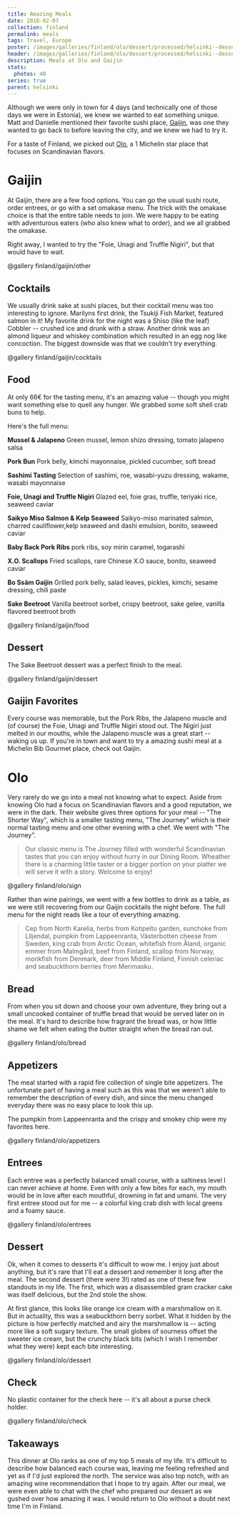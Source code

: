```yaml
---
title: Amazing Meals
date: 2016-02-07
collection: finland
permalink: meals
tags: Travel, Europe
poster: /images/galleries/finland/olo/dessert/processed/helsinki--dessert-s165-r5-full.jpg
header: /images/galleries/finland/olo/dessert/processed/helsinki--dessert-s165-r5-full.jpg
description: Meals at Olo and Gaijin
stats:
  photos: 40
series: true
parent: helsinki
---
```


Although we were only in town for 4 days (and technically one of those days we were in Estonia), we knew we wanted to eat something unique. Matt and Danielle mentioned their favorite sushi place, [Gaijin](http://www.gaijin.fi/), was one they wanted to go back to before leaving the city, and we knew we had to try it.

For a taste of Finland, we picked out [Olo](http://olo-ravintola.fi/en/), a 1 Michelin star place that focuses on Scandinavian flavors.

# Gaijin

At Gaijin, there are a few food options. You can go the usual sushi route, order entrees, or go with a set omakase menu. The trick with the omakase choice is that the entire table needs to join. We were happy to be eating with adventurous eaters (who also knew what to order), and we all grabbed the omakase.

Right away, I wanted to try the "Foie, Unagi and Truffle Nigiri", but that would have to wait.

@gallery finland/gaijin/other

## Cocktails

We usually drink sake at sushi places, but their cocktail menu was too interesting to ignore. Marilyns first drink, the Tsukiji Fish Market, featured salmon in it! My favorite drink for the night was a Shiso (like the leaf) Cobbler -- crushed ice and drunk with a straw. Another drink was an almond liqueur and whiskey combination which resulted in an egg nog like concoction. The biggest downside was that we couldn't try everything.

@gallery finland/gaijin/cocktails

## Food

At only 66€ for the tasting menu, it's an amazing value -- though you might want something else to quell any hunger. We grabbed some soft shell crab buns to help.

Here's the full menu:

**Mussel & Jalapeno**
Green mussel, lemon shizo dressing, tomato jalapeno salsa

**Pork Bun**
Pork belly, kimchi mayonnaise, pickled cucumber, soft bread

**Sashimi Tasting**
Selection of sashimi, roe, wasabi-yuzu dressing, wakame, wasabi mayonnaise

**Foie, Unagi and Truffle Nigiri**
Glazed eel, foie gras, truffle, teriyaki rice, seaweed caviar

**Saikyo Miso Salmon &amp; Kelp Seaweed**
Saikyo-miso marinated salmon, charred cauliflower,kelp seaweed and dashi emulsion, bonito, seaweed caviar

**Baby Back Pork Ribs**
pork ribs, soy mirin caramel, togarashi

**X.O. Scallops**
Fried scallops, rare Chinese X.O sauce, bonito, seaweed caviar

**Bo Ssäm Gaijin**
Grilled pork belly, salad leaves, pickles, kimchi, sesame dressing, chili paste

**Sake Beetroot**
Vanilla beetroot sorbet, crispy beetroot, sake gelee, vanilla flavored beetroot broth

@gallery finland/gaijin/food

## Dessert

The Sake Beetroot dessert was a perfect finish to the meal.

@gallery finland/gaijin/dessert

## Gaijin Favorites

Every course was memorable, but the Pork Ribs, the Jalapeno muscle and (of course) the Foie, Unagi and Truffle Nigiri stood out. The Nigiri just melted in our mouths, while the Jalapeno muscle was a great start -- waking us up. If you're in town and want to try a amazing sushi meal at a Michelin Bib Gourmet place, check out Gaijin.


# Olo

Very rarely do we go into a meal not knowing what to expect. Aside from knowing Olo had a focus on Scandinavian flavors and a good reputation, we were in the dark. Their website gives three options for your meal -- "The Shorter Way", which is a smaller tasting menu, "The Journey" which is their normal tasting menu and one other evening with a chef. We went with "The Journey".

> Our classic menu is The Journey filled with wonderful Scandinavian tastes that you can enjoy without hurry in our Dining Room. Wheather there is a charming little taster or a bigger portion on your platter we will serve it with a story. Welcome to enjoy!

@gallery finland/olo/sign

Rather than wine pairings, we went with a few bottles to drink as a table, as we were still recovering from our Gaijin cocktails the night before. The full menu for the night reads like a tour of everything amazing.

> Cep from North Karelia, herbs from Kotipelto garden, sunchoke from Liljendal, pumpkin from Lappeenranta, Västerbotten cheese from Sweden, king crab from Arctic Ocean, whitefish from Åland, organic emmer from Malmgård, beef from Finland, scallop from Norway, monkfish from Denmark, deer from Middle Finland, Finnish celeriac and seabuckthorn berries from Merimasku.


## Bread

From when you sit down and choose your own adventure, they bring out a small uncooked container of truffle bread that would be served later on in the meal. It's hard to describe how fragrant the bread was, or how little shame we felt when eating the butter straight when the bread ran out.

@gallery finland/olo/bread


## Appetizers

The meal started with a rapid fire collection of single bite appetizers. The unfortunate part of having a meal such as this was that we weren't able to remember the description of every dish, and since the menu changed everyday there was no easy place to look this up.

The pumpkin from Lappeenranta and the crispy and smokey chip were my favorites here.

@gallery finland/olo/appetizers


## Entrees

Each entree was a perfectly balanced small course, with a saltiness level I can never achieve at home. Even with only a few bites for each, my mouth would be in love after each mouthful, drowning in fat and umami. The very first entree stood out for me -- a colorful king crab dish with local greens and a foamy sauce.

@gallery finland/olo/entrees


## Dessert

Ok, when it comes to desserts it's difficult to wow me. I enjoy just about anything, but it's rare that I'll eat a dessert and remember it long after the meal. The second dessert (there were 3!) rated as one of these few standouts in my life. The first, which was a disassembled gram cracker cake was itself delicious, but the 2nd stole the show.

At first glance, this looks like orange ice cream with a marshmallow on it. But in actuality, this was a seabuckthorn berry sorbet. What it hidden by the picture is how perfectly matched and airy the marshmallow is -- acting more like a soft sugary texture. The small globes of sourness offset the sweeter ice cream, but the crunchy black bits (which I wish I remember what they were) kept each bite interesting.

@gallery finland/olo/dessert


## Check

No plastic container for the check here -- it's all about a purse check holder.

@gallery finland/olo/check

## Takeaways

This dinner at Olo ranks as one of my top 5 meals of my life. It's difficult to describe how balanced each course was, leaving me feeling refreshed and yet as if I'd just explored the north. The service was also top notch, with an amazing wine recommendation that I hope to try again. After our meal, we were even able to chat with the chef who prepared our dessert as we gushed over how amazing it was. I would return to Olo without a doubt next time I'm in Finland.
